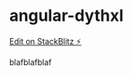 # angular-dythxl

[Edit on StackBlitz ⚡️](https://stackblitz.com/edit/angular-dythxl)

blafblafblaf
